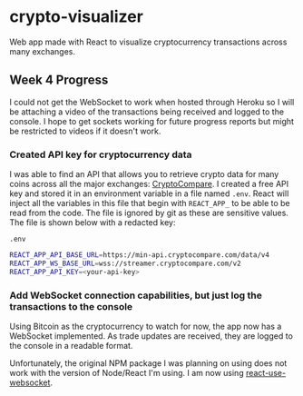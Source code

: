 
# crypto-visualizer

Web app made with React to visualize cryptocurrency transactions across many exchanges.

## Week 4 Progress

I could not get the WebSocket to work when hosted through Heroku so I will be attaching a video of the transactions being received and logged to the console. I hope to get sockets working for future progress reports but might be restricted to videos if it doesn't work.

### Created API key for cryptocurrency data

I was able to find an API that allows you to retrieve crypto data for many coins across all the major exchanges: [CryptoCompare](https://www.cryptocompare.com/). I created a free API key and stored it in an environment variable in a file named `.env`. React will inject all the variables in this file that begin with `REACT_APP_` to be able to be read from the code. The file is ignored by git as these are sensitive values. The file is shown below with a redacted key:

`.env`

```bash
REACT_APP_API_BASE_URL=https://min-api.cryptocompare.com/data/v4
REACT_APP_WS_BASE_URL=wss://streamer.cryptocompare.com/v2
REACT_APP_API_KEY=<your-api-key>
```

### Add WebSocket connection capabilities, but just log the transactions to the console

Using Bitcoin as the cryptocurrency to watch for now, the app now has a WebSocket implemented. As trade updates are received, they are logged to the console in a readable format.

Unfortunately, the original NPM package I was planning on using does not work with the version of Node/React I'm using. I am now using [react-use-websocket](https://www.npmjs.com/package/react-use-websocket).
